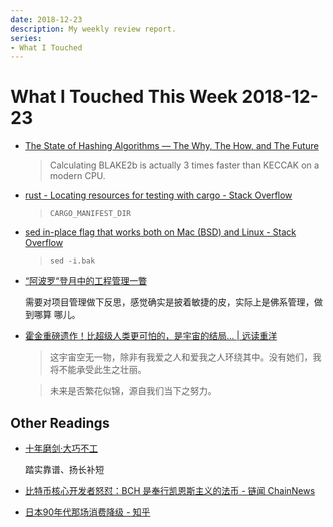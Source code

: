 ```yaml
---
date: 2018-12-23
description: My weekly review report.
series:
- What I Touched
---
```


# What I Touched This Week 2018-12-23


* [The State of Hashing Algorithms — The Why, The How, and The Future](https://medium.com/zkcapital/the-state-of-hashing-algorithms-the-why-the-how-and-the-future-b21d5c0440de)

    > Calculating BLAKE2b is actually 3 times faster than KECCAK on a modern CPU.

* [rust - Locating resources for testing with cargo - Stack Overflow](https://stackoverflow.com/a/30004252/667158)

    > `CARGO_MANIFEST_DIR`

* [sed in-place flag that works both on Mac (BSD) and Linux - Stack Overflow](https://stackoverflow.com/a/22084103/667158)

    > `sed -i.bak`

* [“阿波罗“登月中的工程管理一瞥](https://mp.weixin.qq.com/s/-u0TtSBA5EynVpTkuSVdog)

    需要对项目管理做下反思，感觉确实是披着敏捷的皮，实际上是佛系管理，做到哪算
    哪儿。

* [霍金重磅遗作！比超级人类更可怕的，是宇宙的结局… | 远读重洋](https://mp.weixin.qq.com/s/wJ48ID-txu-HVO_3hyzicA)

    > 这宇宙空无一物，除非有我爱之人和爱我之人环绕其中。没有她们，我将不能承受此生之壮丽。

    > 未来是否繁花似锦，源自我们当下之努力。

## Other Readings

* [十年磨剑·大巧不工](https://mp.weixin.qq.com/s/qFtQvF6bbDfLJ5uJ2E52ZA)

    踏实靠谱、扬长补短

* [比特币核心开发者怒怼：BCH 是奉行凯恩斯主义的法币 - 链闻 ChainNews](https://www.youtube.com/watch?v=tkvZoaVHQV0)
* [日本90年代那场消费降级 - 知乎](https://zhuanlan.zhihu.com/p/52425288)
